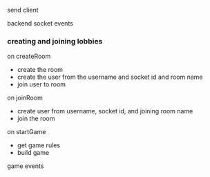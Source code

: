 send client

backend socket events

### creating and joining lobbies

on createRoom

- create the room
- create the user from the username and socket id and room name
- join user to room

on joinRoom

- create user from username, socket id, and joining room name
- join the room

on startGame

- get game rules
- build game

game events
